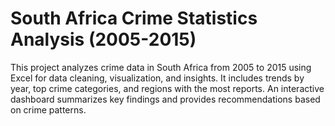 # South Africa Crime Statistics Analysis (2005-2015)
This project analyzes crime data in South Africa from 2005 to 2015 using Excel for data cleaning, visualization, and insights. It includes trends by year, top crime categories, and regions with the most reports. An interactive dashboard summarizes key findings and provides recommendations based on crime patterns.
